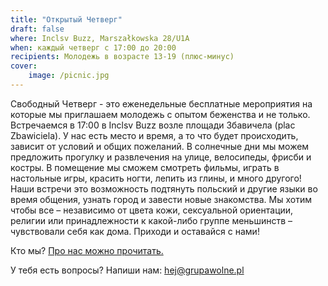 ```yaml
---
title: "Открытый Четверг"
draft: false
where: Inclsv Buzz, Marszałkowska 28/U1A 
when: каждый четверг с 17:00 до 20:00
recipients: Молодежь в возрасте 13-19 (плюс-минус)
cover:
    image: /picnic.jpg
---
```


Свободный Четверг -  это еженедельные бесплатные мероприятия на которые мы приглашаем молодежь с опытом беженства и не только. Встречаемся в 17:00 в Inclsv Buzz возле площади Збавичела (plac Zbawiciela). У нас есть место и время, а то что будет происходить, зависит от условий и общих пожеланий. В солнечные дни мы можем  предложить  прогулку и развлечения на улице, велосипеды, фрисби и костры. В помещение мы сможем смотреть фильмы, играть в настольные игры, красить ногти, лепить из глины, и много другого! Наши встречи это возможность подтянуть польский и другие языки во время общения,  узнать город и  завести новые знакомства.
Мы хотим чтобы все – независимо от цвета кожи, сексуальной ориентации, религии или принадлежности  к какой-либо группе меньшинств – чувствовали себя как дома. Приходи и оставайся с нами!

Кто мы? [Про нас можно прочитать.](/ru/o-nas)

У тебя есть вопросы? Напиши нам: hej@grupawolne.pl


